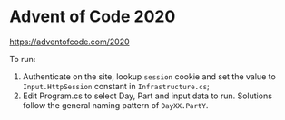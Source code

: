 # Advent of Code 2020

https://adventofcode.com/2020

To run: 
1. Authenticate on the site, lookup `session` cookie and set the value to `Input.HttpSession` constant in `Infrastructure.cs`;
2. Edit Program.cs to select Day, Part and input data to run. Solutions follow the general naming pattern of `DayXX.PartY`.
